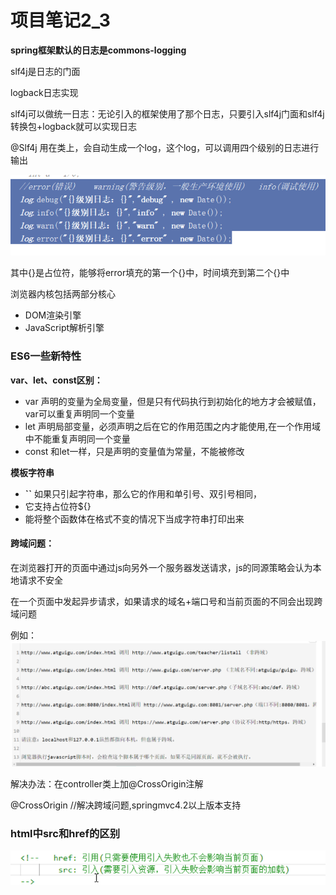 # 项目笔记2_3

**spring框架默认的日志是commons-logging**

slf4j是日志的门面

logback日志实现

slf4j可以做统一日志：无论引入的框架使用了那个日志，只要引入slf4j门面和slf4j转换包+logback就可以实现日志

@Slf4j 用在类上，会自动生成一个log，这个log，可以调用四个级别的日志进行输出

![image-20210124094752482](typora-user-images\image-20210124094752482.png)

其中{}是占位符，能够将error填充的第一个{}中，时间填充到第二个{}中

浏览器内核包括两部分核心

- DOM渲染引擎
- JavaScript解析引擎

### ES6一些新特性

**var、let、const区别：**

- var 声明的变量为全局变量，但是只有代码执行到初始化的地方才会被赋值，var可以重复声明同一个变量
- let 声明局部变量，必须声明之后在它的作用范围之内才能使用,在一个作用域中不能重复声明同一个变量
- const 和let一样，只是声明的变量值为常量，不能被修改

**模板字符串**

- **``** 如果只引起字符串，那么它的作用和单引号、双引号相同，
- 它支持占位符${}
- 能将整个函数体在格式不变的情况下当成字符串打印出来

#### **跨域问题：**

在浏览器打开的页面中通过js向另外一个服务器发送请求，js的同源策略会认为本地请求不安全

在一个页面中发起异步请求，如果请求的域名+端口号和当前页面的不同会出现跨域问题

例如：![image-20210124153405369](typora-user-images\image-20210124153405369.png)

解决办法：在controller类上加@CrossOrigin注解

@CrossOrigin //解决跨域问题,springmvc4.2以上版本支持

### html中src和href的区别

![image-20210124155655967](typora-user-images\image-20210124155655967.png)